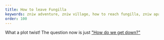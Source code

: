 ```yaml
---
title: How to leave Fungilla
keywords: zniw adventure, zniw village, how to reach fungilla, zniw apartment puzzle, zniw apartment puzzles
order: 100
---
```


What a plot twist! The question now is just ["How do we get down?"](balconies.md)